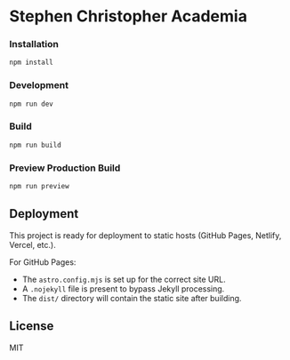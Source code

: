 # Stephen Christopher Academia

### Installation
```bash
npm install
```

### Development
```bash
npm run dev
```

### Build
```bash
npm run build
```

### Preview Production Build
```bash
npm run preview
```

## Deployment
This project is ready for deployment to static hosts (GitHub Pages, Netlify, Vercel, etc.).

For GitHub Pages:
- The `astro.config.mjs` is set up for the correct site URL.
- A `.nojekyll` file is present to bypass Jekyll processing.
- The `dist/` directory will contain the static site after building.

## License
MIT
